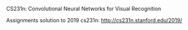 CS231n: Convolutional Neural Networks for Visual Recognition

Assignments solution to 2019 cs231n: http://cs231n.stanford.edu/2019/
